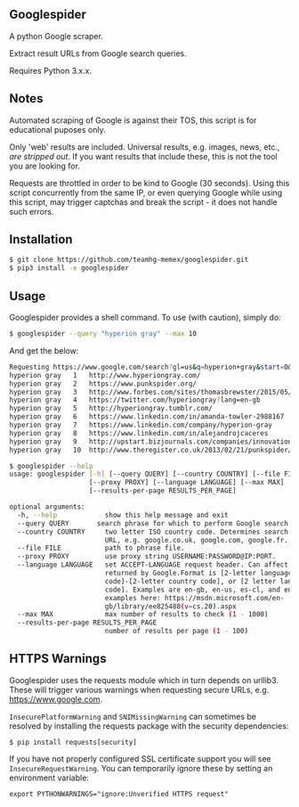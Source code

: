 Googlespider
------------
A python Google scraper.

Extract result URLs from Google search queries.

Requires Python 3.x.x.


Notes
-----

Automated scraping of Google is against their TOS, this script is for educational puposes only. 

Only 'web' results are included. Universal results, e.g. images, news, etc., *are stripped out*.  If you want results that include these, this is not the tool you are looking for.

Requests are throttled in order to be kind to Google (30 seconds). Using this script concurrently from the same IP, or even querying Google while using this script, may trigger captchas and break the script - it does not handle such errors. 


Installation
------------

```bash
$ git clone https://github.com/teamhg-memex/googlespider.git
$ pip3 install -e googlespider
```

Usage
-----

Googlespider provides a shell command. To use (with caution), simply do:

```bash
$ googlespider --query "hyperion gray" --max 10
```

And get the below:

```bash
Requesting https://www.google.com/search?gl=us&q=hyperion+gray&start=0&num=100
hyperion gray	1	http://www.hyperiongray.com/
hyperion gray	2	https://www.punkspider.org/
hyperion gray	3	http://www.forbes.com/sites/thomasbrewster/2015/05/06/punkspider-google-for-all-web-vulnerabilities/
hyperion gray	4	https://twitter.com/hyperiongray?lang=en-gb
hyperion gray	5	http://hyperiongray.tumblr.com/
hyperion gray	6	https://www.linkedin.com/in/amanda-towler-2988167
hyperion gray	7	https://www.linkedin.com/company/hyperion-gray
hyperion gray	8	https://www.linkedin.com/in/alejandrojcaceres
hyperion gray	9	http://upstart.bizjournals.com/companies/innovation/2015/04/13/hyperion-gray-building-an-army-of-robot-interns-to.html
hyperion gray	10	http://www.theregister.co.uk/2013/02/21/punkspider/

```

```bash
$ googlespider --help
usage: googlespider [-h] [--query QUERY] [--country COUNTRY] [--file FILE]
                    [--proxy PROXY] [--language LANGUAGE] [--max MAX]
                    [--results-per-page RESULTS_PER_PAGE]

optional arguments:
  -h, --help            show this help message and exit
  --query QUERY       search phrase for which to perform Google search.
  --country COUNTRY     two letter ISO country code. Determines search
                        URL, e.g. google.co.uk, google.com, google.fr.
  --file FILE           path to phrase file.
  --proxy PROXY         use proxy string USERNAME:PASSWORD@IP:PORT.
  --language LANGUAGE   set ACCEPT-LANGUAGE request header. Can affect results
                        returned by Google.Format is [2-letter language
                        code]-[2-letter country code], or [2 letter language
                        code]. Examples are en-gb, en-us, es-cl, and en. More
                        examples here: https://msdn.microsoft.com/en-
                        gb/library/ee825488(v=cs.20).aspx
  --max MAX             max number of results to check (1 - 1000)
  --results-per-page RESULTS_PER_PAGE
                        number of results per page (1 - 100)

```

HTTPS Warnings
--------------

Googlespider uses the requests module which in turn depends on urllib3. These will trigger various warnings when requesting secure URLs, e.g. https://www.google.com.

`InsecurePlatformWarning` and  `SNIMissingWarning` can sometimes be resolved by installing the requests package with the security dependencies:

```
$ pip install requests[security]
```

If you have not properly configured SSL certificate support you will see `InsecureRequestWarning`. You can temporarily ignore these by setting an environment variable:

```
export PYTHONWARNINGS="ignore:Unverified HTTPS request"
```

